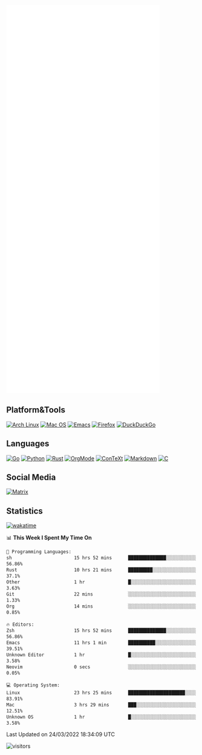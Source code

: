 ![Metrics](https://github.com/SteamedFish/SteamedFish/blob/master/github-metrics.svg)

## Platform&Tools

[![Arch Linux](https://img.shields.io/badge/ArchLinux-1793D1?logo=arch-linux&logoColor=fff&style=flat-square)](https://archlinux.org/)
[![Mac OS](https://img.shields.io/badge/MacOS-000000?style=flat-square&logo=macos&logoColor=F0F0F0)](https://www.apple.com/macos/)
[![Emacs](https://img.shields.io/badge/Emacs-%237F5AB6.svg?&style=flat-square&logo=gnu-emacs&logoColor=white)](https://www.gnu.org/software/emacs/)
[![Firefox](https://img.shields.io/badge/Firefox-FF7139?style=flat-square&logo=Firefox-Browser&logoColor=white)](https://firefox.com/)
[![DuckDuckGo](https://img.shields.io/badge/DuckDuckGo-DE5833?style=flat-square&logo=DuckDuckGo&logoColor=white)](https://duckduckgo.com/)

## Languages

[![Go](https://img.shields.io/badge/Golang-%2300ADD8.svg?style=flat-square&logo=go&logoColor=white)](https://golang.org/)
[![Python](https://img.shields.io/badge/Python-3670A0?style=flat-square&logo=python&logoColor=ffdd54)](https://www.python.org/)
[![Rust](https://img.shields.io/badge/Rust-%23000000.svg?style=flat-square&logo=rust&logoColor=white)](https://www.rust-lang.org/)
[![OrgMode](https://img.shields.io/badge/OrgMode-%23000000.svg?style=flat-square&logo=org&logoColor=white)](https://orgmode.org/)
[![ConTeXt](https://img.shields.io/badge/ConTeXt-%23008080.svg?style=flat-square&logo=latex&logoColor=white)](https://contextgarden.net/)
[![Markdown](https://img.shields.io/badge/MarkDown-%23000000.svg?style=flat-square&logo=markdown&logoColor=white)](https://daringfireball.net/projects/markdown/)
[![C](https://img.shields.io/badge/C-%2300599C.svg?style=flat-square&logo=c&logoColor=white)](https://www.iso.org/standard/74528.html)

## Social Media

[![Matrix](https://img.shields.io/badge/SteamedFish-2CA5E0?style=social&logo=matrix&logoColor=black)](https://matrix.to/#/@i:steamedfish.org)

## Statistics
[![wakatime](https://wakatime.com/badge/user/168280d6-fcf2-4b4f-ad3a-dc4612f35b38.svg)](https://wakatime.com/@168280d6-fcf2-4b4f-ad3a-dc4612f35b38)

<!--START_SECTION:waka-->
📊 **This Week I Spent My Time On** 

```text
💬 Programming Languages: 
sh                       15 hrs 52 mins      ██████████████░░░░░░░░░░░   56.86% 
Rust                     10 hrs 21 mins      █████████░░░░░░░░░░░░░░░░   37.1% 
Other                    1 hr                █░░░░░░░░░░░░░░░░░░░░░░░░   3.63% 
Git                      22 mins             ░░░░░░░░░░░░░░░░░░░░░░░░░   1.33% 
Org                      14 mins             ░░░░░░░░░░░░░░░░░░░░░░░░░   0.85%

🔥 Editors: 
Zsh                      15 hrs 52 mins      ██████████████░░░░░░░░░░░   56.86% 
Emacs                    11 hrs 1 min        ██████████░░░░░░░░░░░░░░░   39.51% 
Unknown Editor           1 hr                █░░░░░░░░░░░░░░░░░░░░░░░░   3.58% 
Neovim                   0 secs              ░░░░░░░░░░░░░░░░░░░░░░░░░   0.05%

💻 Operating System: 
Linux                    23 hrs 25 mins      █████████████████████░░░░   83.91% 
Mac                      3 hrs 29 mins       ███░░░░░░░░░░░░░░░░░░░░░░   12.51% 
Unknown OS               1 hr                █░░░░░░░░░░░░░░░░░░░░░░░░   3.58%

```


 Last Updated on 24/03/2022 18:34:09 UTC
<!--END_SECTION:waka-->

![visitors](https://visitor-badge.laobi.icu/badge?page_id=SteamedFish.SteamedFish)
